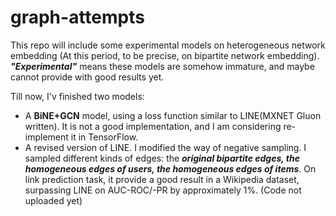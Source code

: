 # graph-attempts
This repo will include some experimental models on heterogeneous network embedding (At this period, to be precise, on bipartite network embedding). ___"Experimental"___ means these models are somehow immature, and maybe cannot provide with good results yet.

Till now, I'v finished two models:
* A **BiNE+GCN** model, using a loss function similar to LINE(MXNET Gluon written).
  It is not a good implementation, and I am considering re-implement it in TensorFlow.
* A revised version of LINE. I modified the way of negative sampling. I sampled different kinds of edges: the ___original bipartite edges, the homogeneous edges of users, the homogeneous edges of items___. On link prediction task, it provide a good result in a Wikipedia dataset, surpassing LINE on AUC-ROC/-PR by approximately 1%. (Code not uploaded yet)

